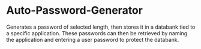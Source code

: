 # Auto-Password-Generator
Generates a password of selected length, then stores it in a databank tied to a specific application. These passwords can then be retrieved by naming the application and entering a user password to protect the databank. 
